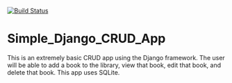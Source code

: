 [![Build Status](https://travis-ci.org/CWShelly/Simple_Django_CRUD_App.svg?branch=master)](https://travis-ci.org/CWShelly/Simple_Django_CRUD_App)

# Simple_Django_CRUD_App

This is an extremely basic CRUD app using the Django framework. The user will be able to add a book to the library, view that book, edit that book, and delete that book. This app uses SQLite.
